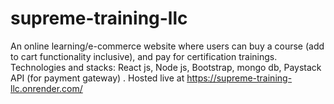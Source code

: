 # supreme-training-llc
An online learning/e-commerce website where users can buy a course (add to cart functionality inclusive), and pay for certification trainings. Technologies and stacks:
React js, Node js, Bootstrap, mongo db, Paystack API (for payment gateway) .
Hosted live at https://supreme-training-llc.onrender.com/
